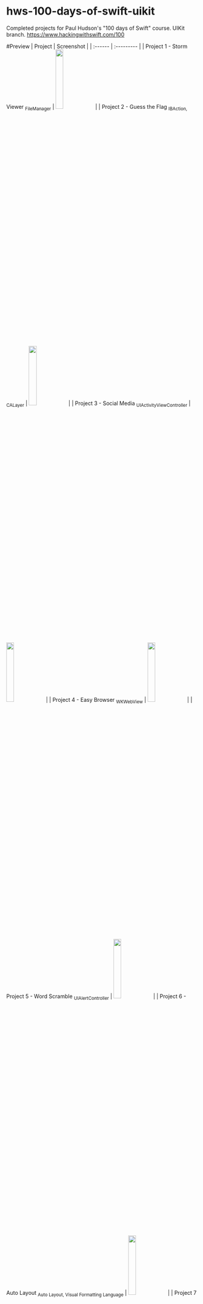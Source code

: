 # hws-100-days-of-swift-uikit
Completed projects for Paul Hudson's "100 days of Swift" course. UIKit branch. https://www.hackingwithswift.com/100

#Preview
| Project | Screenshot |
| :------ | :--------- |
| Project 1 - Storm Viewer <sub>FileManager</sub> | <img src="https://raw.githubusercontent.com/haozujz/hws-100-days-of-swift-uikit/master/preview/p1.png" width="20%"/> |
| Project 2 - Guess the Flag <sub>IBAction, CALayer</sub> | <img src="https://raw.githubusercontent.com/haozujz/hws-100-days-of-swift-uikit/master/preview/p2.png" width="20%"/> |
| Project 3 - Social Media <sub>UIActivityViewController</sub> | <img src="https://raw.githubusercontent.com/haozujz/hws-100-days-of-swift-uikit/master/preview/p3.png" width="20%"/> |
| Project 4 - Easy Browser <sub>WKWebView</sub> | <img src="https://raw.githubusercontent.com/haozujz/hws-100-days-of-swift-uikit/master/preview/p4.png" width="20%"/> |
| Project 5 - Word Scramble <sub>UIAlertController</sub> | <img src="https://raw.githubusercontent.com/haozujz/hws-100-days-of-swift-uikit/master/preview/p5.png" width="20%"/> |
| Project 6 - Auto Layout <sub>Auto Layout, Visual Formatting Language</sub> | <img src="https://raw.githubusercontent.com/haozujz/hws-100-days-of-swift-uikit/master/preview/p6.png" width="20%"/> |
| Project 7 - Whitehouse Petitions <sub>Codable</sub> | <img src="https://raw.githubusercontent.com/haozujz/hws-100-days-of-swift-uikit/master/preview/p7.png" width="20%"/> |
| Project 8 - Swift Words <sub>UI</sub> | <img src="https://raw.githubusercontent.com/haozujz/hws-100-days-of-swift-uikit/master/preview/p8.png" width="20%"/> |
| Project 9 - Grand Central Dispatch <sub>Grand Central Dispatch, PerformSelector</sub> | <img src="https://raw.githubusercontent.com/haozujz/hws-100-days-of-swift-uikit/master/preview/p9.png" width="20%"/> |
| Project 10 - Names to Faces <sub>UIImagePickerController, NSObject</sub> | <img src="https://raw.githubusercontent.com/haozujz/hws-100-days-of-swift-uikit/master/preview/p10.png" width="20%"/> |
| Project 11 - Pachinko <sub>SpriteKit, Physics engine, SKAction, SKMEmitterNode</sub> | <img src="https://raw.githubusercontent.com/haozujz/hws-100-days-of-swift-uikit/master/preview/p11.png" width="20%"/> |
| Project 12 - User Defaults <sub>UserDefaults, NSCoding, Codable</sub> | <img src="https://raw.githubusercontent.com/haozujz/hws-100-days-of-swift-uikit/master/preview/p12.png" width="20%"/> |
| Project 13 - Instafilter <sub>CIContext, CIFilter, Persistant data</sub> | <img src="https://raw.githubusercontent.com/haozujz/hws-100-days-of-swift-uikit/master/preview/p13.png" width="20%"/> |
| Project 14 - Whack-a-Penguin <sub>SKCropNode, SKTexture, SKAction</sub> | <img src="https://raw.githubusercontent.com/haozujz/hws-100-days-of-swift-uikit/master/preview/p14.png" width="50%"/> |
| Project 15 - Animation <sub>Animation, CGAffineTransform</sub> | <img src="https://raw.githubusercontent.com/haozujz/hws-100-days-of-swift-uikit/master/preview/p15.png" width="20%"/> |
| Project 16 - Capital Cities <sub>MapKit, MKAnnotation</sub> | <img src="https://raw.githubusercontent.com/haozujz/hws-100-days-of-swift-uikit/master/preview/p16.png" width="20%"/> |
| Project 17 - Space Race <sub>Collision, Timer, Damping</sub> | <img src="https://raw.githubusercontent.com/haozujz/hws-100-days-of-swift-uikit/master/preview/p17.png" width="20%"/> |
| Project 18 - Debugging <sub>Debugging techniques</sub> | No screenshot |
| Project 19 - Javascript Injection <sub>Safari Extensions, NSExtensionItem, NotificationCenter</sub> | <img src="https://raw.githubusercontent.com/haozujz/hws-100-days-of-swift-uikit/master/preview/p19.png" width="20%"/> |
| Project 20 - Fireworks Night<sub>UIKit Dynamics, UIBezierPath</sub> | <img src="https://raw.githubusercontent.com/haozujz/hws-100-days-of-swift-uikit/master/preview/p20.png" width="20%"/> |
| Project 21 - Local Notifications <sub>Notifications, UNUserNotificationCenter, UNNotifcationRequest</sub> | <img src="https://raw.githubusercontent.com/haozujz/hws-100-days-of-swift-uikit/master/preview/p21.png" width="20%"/> |
| Project 22 - Detect-a-Beacon <sub>iBeacon, Core Location</sub> | <img src="https://raw.githubusercontent.com/haozujz/hws-100-days-of-swift-uikit/master/preview/p22.png" width="20%"/> |
| Project 23 - Swifty Ninja <sub>AVAudioPayer, CGPath, UIBezierPath</sub> | <img src="https://raw.githubusercontent.com/haozujz/hws-100-days-of-swift-uikit/master/preview/p23.png" width="20%"/> |
| Project 24 - Swift Strings <sub>NSAttributedString</sub> | No screenshot |
| Project 25 - Selfie Share <sub>Multipeer connectivity, MCSession, MCBrowserViewController</sub> | <img src="https://raw.githubusercontent.com/haozujz/hws-100-days-of-swift-uikit/master/preview/p25.png" width="20%"/> |
| Project 26 - Marble Maze <sub>Accelerometer, CMMotionManager, Bitmasks</sub> | <img src="https://raw.githubusercontent.com/haozujz/hws-100-days-of-swift-uikit/master/preview/p26.png" width="20%"/> |
| Project 27 - Core Graphics <sub>Core Graphics, UIGraphicsImageRenderer, Transforms</sub> | <img src="https://raw.githubusercontent.com/haozujz/hws-100-days-of-swift-uikit/master/preview/p27.png" width="20%"/> |
| Project 28 - Secret Swift <sub>Biometrics authentication, Touch ID, Face ID, iOS Keychain</sub> | <img src="https://raw.githubusercontent.com/haozujz/hws-100-days-of-swift-uikit/master/preview/p28.png" width="20%"/> |
| Project 29 - Exploding Monkeys <sub>SpriteKit+UIKit, Texture atlas</sub> | <img src="https://raw.githubusercontent.com/haozujz/hws-100-days-of-swift-uikit/master/preview/p29.png" width="40%"/> |
| Project 30 - Instruments <sub>Debugging, Performance, Instruments, Time Profiler, Allocations</sub> | <img src="https://raw.githubusercontent.com/haozujz/hws-100-days-of-swift-uikit/master/preview/p30.png" width="20%"/> |

